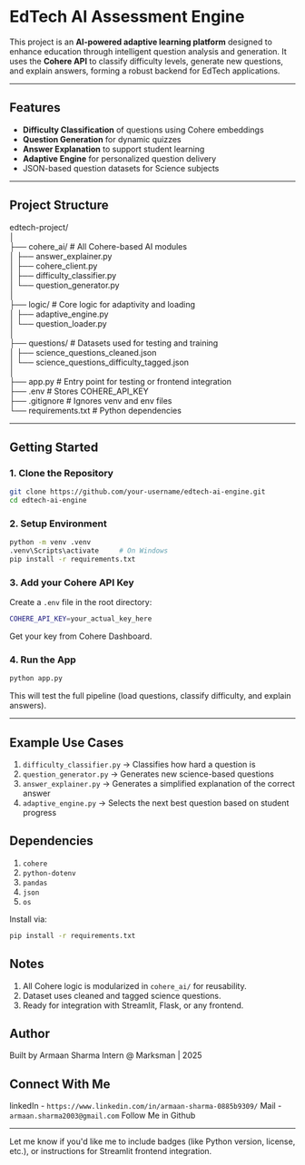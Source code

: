 #  EdTech AI Assessment Engine

This project is an **AI-powered adaptive learning platform** designed to enhance education through intelligent question analysis and generation. It uses the **Cohere API** to classify difficulty levels, generate new questions, and explain answers, forming a robust backend for EdTech applications.

---

##  Features

-  **Difficulty Classification** of questions using Cohere embeddings
-  **Question Generation** for dynamic quizzes
-  **Answer Explanation** to support student learning
-  **Adaptive Engine** for personalized question delivery
-  JSON-based question datasets for Science subjects

---

##  Project Structure

edtech-project/  
│   
├── cohere_ai/ # All Cohere-based AI modules   
│ ├── answer_explainer.py   
│ ├── cohere_client.py   
│ ├── difficulty_classifier.py   
│ └── question_generator.py   
│   
├── logic/ # Core logic for adaptivity and loading   
│ ├── adaptive_engine.py   
│ └── question_loader.py    
│   
├── questions/ # Datasets used for testing and training   
│ ├── science_questions_cleaned.json   
│ └── science_questions_difficulty_tagged.json   
│   
├── app.py # Entry point for testing or frontend integration   
├── .env # Stores COHERE_API_KEY   
├── .gitignore # Ignores venv and env files   
└── requirements.txt # Python dependencies   


---

##  Getting Started

### 1. Clone the Repository

```bash
git clone https://github.com/your-username/edtech-ai-engine.git
cd edtech-ai-engine
```

### 2. Setup Environment

```bash
python -m venv .venv
.venv\Scripts\activate     # On Windows
pip install -r requirements.txt
```

### 3. Add your Cohere API Key

Create a ```.env``` file in the root directory:

```bash
COHERE_API_KEY=your_actual_key_here
```

Get your key from Cohere Dashboard.

### 4. Run the App

```bash
python app.py
```

This will test the full pipeline (load questions, classify difficulty, and explain answers).

---

## Example Use Cases

1. ```difficulty_classifier.py``` → Classifies how hard a question is
2. ```question_generator.py``` → Generates new science-based questions
3. ```answer_explainer.py``` → Generates a simplified explanation of the correct answer
4. ```adaptive_engine.py``` → Selects the next best question based on student progress

## Dependencies

1. ```cohere```
2. ```python-dotenv```
3. ```pandas```
4. ```json```
5. ```os```

Install via:

```bash
pip install -r requirements.txt
```

## Notes

1. All Cohere logic is modularized in ```cohere_ai/``` for reusability.
2. Dataset uses cleaned and tagged science questions.
3. Ready for integration with Streamlit, Flask, or any frontend.

##  Author

Built by Armaan Sharma
Intern @ Marksman | 2025

## Connect With Me

linkedIn - ```https://www.linkedin.com/in/armaan-sharma-0885b9309/```
Mail - ```armaan.sharma2003@gmail.com```
Follow Me in Github

---

Let me know if you'd like me to include badges (like Python version, license, etc.), or instructions for Streamlit frontend integration.


